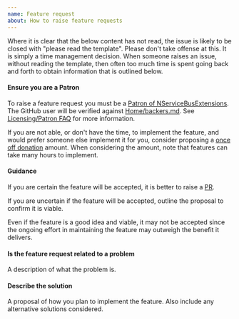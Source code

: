 ```yaml
---
name: Feature request
about: How to raise feature requests
---
```


Where it is clear that the below content has not read, the issue is likely to be closed with "please read the template". Please don't take offense at this. It is simply a time management decision. When someone raises an issue, without reading the template, then often too much time is spent going back and forth to obtain information that is outlined below.


#### Ensure you are a Patron

To raise a feature request you must be a [Patron of NServiceBusExtensions](https://opencollective.com/nservicebusextensions/order/6976). The GitHub user will be verified against [Home/backers.md](https://github.com/NServiceBusExtensions/Home/blob/master/src/backers.md). See [Licensing/Patron FAQ](https://github.com/NServiceBusExtensions/Home#licensingpatron-faq) for more information.

If you are not able, or don't have the time, to implement the feature, and would prefer someone else implement it for you, consider proposing a [once off donation](https://opencollective.com/nservicebusextensions/donate) amount. When considering the amount, note that features can take many hours to implement.


#### Guidance

If you are certain the feature will be accepted, it is better to raise a [PR](https://help.github.com/articles/about-pull-requests/).

If you are uncertain if the feature will be accepted, outline the proposal to confirm it is viable.

Even if the feature is a good idea and viable, it may not be accepted since the ongoing effort in maintaining the feature may outweigh the benefit it delivers.


#### Is the feature request related to a problem

A description of what the problem is.


#### Describe the solution

A proposal of how you plan to implement the feature. Also include any alternative solutions considered.